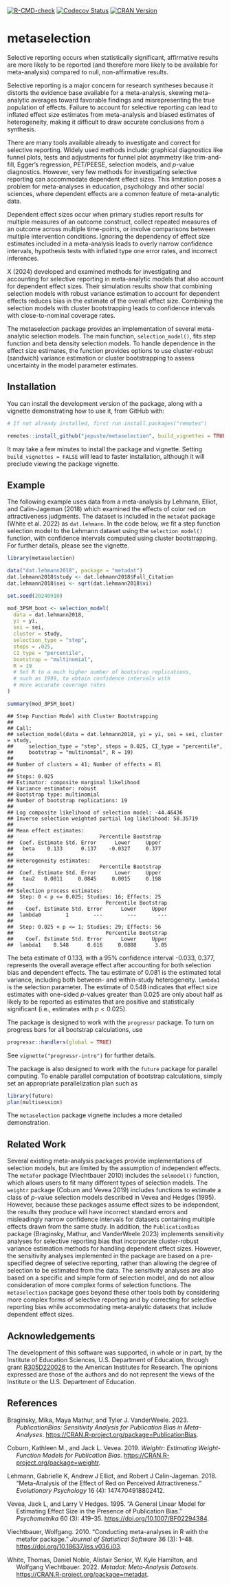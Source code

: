 
<!-- badges: start -->

[![R-CMD-check](https://github.com/jepusto/metaselection/actions/workflows/R-CMD-check.yaml/badge.svg)](https://github.com/jepusto/metaselection/actions/workflows/R-CMD-check.yaml)
[![Codecov
Status](https://codecov.io/gh/jepusto/metaselection/graph/badge.svg?token=8T7IUFT1QV)](https://codecov.io/gh/jepusto/metaselection)
[![CRAN
Version](http://www.r-pkg.org/badges/version/metaselection)](https://CRAN.R-project.org/package=metaselection)
<!-- [![](http://cranlogs.r-pkg.org/badges/grand-total/metaselection)](https://CRAN.R-project.org/package=metaselection) -->
<!-- [![](http://cranlogs.r-pkg.org/badges/last-month/metaselection)](https://CRAN.R-project.org/package=metaselection) -->

<!-- badges: end -->

# metaselection

Selective reporting occurs when statistically significant, affirmative
results are more likely to be reported (and therefore more likely to be
available for meta-analysis) compared to null, non-affirmative results.
<!-- This can take place at the study level, with entire studies left unpublished, or at the effect size level, with only positive effects reported and those with negative or non-affirming effects omitted from the publication. -->
Selective reporting is a major concern for research syntheses because it
distorts the evidence base available for a meta-analysis, skewing
meta-analytic averages toward favorable findings and misrepresenting the
true population of effects. Failure to account for selective reporting
can lead to inflated effect size estimates from meta-analysis and biased
estimates of heterogeneity, making it difficult to draw accurate
conclusions from a synthesis.

There are many tools available already to investigate and correct for
selective reporting. Widely used methods include: graphical diagnostics
like funnel plots, tests and adjustments for funnel plot asymmetry like
trim-and-fill, Egger’s regression, PET/PEESE, selection models, and
$p$-value diagnostics. However, very few methods for investigating
selective reporting can accommodate dependent effect sizes. This
limitation poses a problem for meta-analyses in education, psychology
and other social sciences, where dependent effects are a common feature
of meta-analytic data.

Dependent effect sizes occur when primary studies report results for
multiple measures of an outcome construct, collect repeated measures of
an outcome across multiple time-points, or involve comparisons between
multiple intervention conditions. Ignoring the dependency of effect size
estimates included in a meta-analysis leads to overly narrow confidence
intervals, hypothesis tests with inflated type one error rates, and
incorrect inferences.
<!-- Numerous methods have been developed to account for effect size dependencies, and some of these have been combined with a few of the available techniques for investigating selective reporting. However, these combined methods are currently limited to techniques based on regression adjustment or sensitivity analyses based on simple forms of selection. -->
X (2024) developed and examined methods for investigating and accounting
for selective reporting in meta-analytic models that also account for
dependent effect sizes. Their simulation results show that combining
selection models with robust variance estimation to account for
dependent effects reduces bias in the estimate of the overall effect
size. Combining the selection models with cluster bootstrapping leads to
confidence intervals with close-to-nominal coverage rates.

The metaselection package provides an implementation of several
meta-analytic selection models. The main function, `selection_model()`,
fits step function and beta density selection models. To handle
dependence in the effect size estimates, the function provides options
to use cluster-robust (sandwich) variance estimation or cluster
bootstrapping to assess uncertainty in the model parameter estimates.

## Installation

You can install the development version of the package, along with a
vignette demonstrating how to use it, from GitHub with:

``` r
# If not already installed, first run install.packages("remotes")

remotes::install_github("jepusto/metaselection", build_vignettes = TRUE)
```

It may take a few minutes to install the package and vignette. Setting
`build_vignettes = FALSE` will lead to faster installation, although it
will preclude viewing the package vignette.

## Example

The following example uses data from a meta-analysis by Lehmann, Elliot,
and Calin-Jageman (2018) which examined the effects of color red on
attractiveness judgments. The dataset is included in the `metadat`
package (White et al. 2022) as `dat.lehmann`. In the code below, we fit
a step function selection model to the Lehmann dataset using the
`selection_model()` function, with confidence intervals computed using
cluster bootstrapping. For further details, please see the vignette.

``` r
library(metaselection)

data("dat.lehmann2018", package = "metadat")
dat.lehmann2018$study <- dat.lehmann2018$Full_Citation
dat.lehmann2018$sei <- sqrt(dat.lehmann2018$vi)

set.seed(20240910)

mod_3PSM_boot <- selection_model(
  data = dat.lehmann2018, 
  yi = yi,
  sei = sei,
  cluster = study,
  selection_type = "step",
  steps = .025,
  CI_type = "percentile",
  bootstrap = "multinomial",
  R = 19
  # Set R to a much higher number of bootstrap replications, 
  # such as 1999, to obtain confidence intervals with 
  # more accurate coverage rates
)

summary(mod_3PSM_boot)
```

    ## Step Function Model with Cluster Bootstrapping 
    ##  
    ## Call: 
    ## selection_model(data = dat.lehmann2018, yi = yi, sei = sei, cluster = study, 
    ##     selection_type = "step", steps = 0.025, CI_type = "percentile", 
    ##     bootstrap = "multinomial", R = 19)
    ## 
    ## Number of clusters = 41; Number of effects = 81
    ## 
    ## Steps: 0.025 
    ## Estimator: composite marginal likelihood 
    ## Variance estimator: robust 
    ## Bootstrap type: multinomial 
    ## Number of bootstrap replications: 19 
    ## 
    ## Log composite likelihood of selection model: -44.46436
    ## Inverse selection weighted partial log likelihood: 58.35719 
    ## 
    ## Mean effect estimates:                                               
    ##                            Percentile Bootstrap
    ##  Coef. Estimate Std. Error      Lower     Upper
    ##   beta    0.133      0.137    -0.0327     0.377
    ## 
    ## Heterogeneity estimates:                                               
    ##                            Percentile Bootstrap
    ##  Coef. Estimate Std. Error      Lower     Upper
    ##   tau2   0.0811     0.0845     0.0015     0.198
    ## 
    ## Selection process estimates:
    ##  Step: 0 < p <= 0.025; Studies: 16; Effects: 25                                                 
    ##                              Percentile Bootstrap
    ##    Coef. Estimate Std. Error      Lower     Upper
    ##  lambda0        1        ---        ---       ---
    ## 
    ##  Step: 0.025 < p <= 1; Studies: 29; Effects: 56                                                 
    ##                              Percentile Bootstrap
    ##    Coef. Estimate Std. Error      Lower     Upper
    ##  lambda1    0.548      0.616     0.0888      3.05

The beta estimate of 0.133, with a 95% confidence interval -0.033,
0.377, represents the overall average effect after accounting for both
selection bias and dependent effects. The tau estimate of 0.081 is the
estimated total variance, including both between- and within-study
heterogeneity. `lambda1` is the selection parameter. The estimate of
0.548 indicates that effect size estimates with one-sided $p$-values
greater than 0.025 are only about half as likely to be reported as
estimates that are positive and statistically significant (i.e.,
estimates with $p < 0.025$).

The package is designed to work with the `progressr` package. To turn on
progress bars for all bootstrap calculations, use

``` r
progressr::handlers(global = TRUE)
```

See `vignette("progressr-intro")` for further details.

The package is also designed to work with the `future` package for
parallel computing. To enable parallel computation of bootstrap
calculations, simply set an appropriate parallelization plan such as

``` r
library(future)
plan(multisession)
```

The `metaselection` package vignette includes a more detailed
demonstration.

## Related Work

Several existing meta-analysis packages provide implementations of
selection models, but are limited by the assumption of independent
effects. The `metafor` package (Viechtbauer 2010) includes the
`selmodel()` function, which allows users to fit many different types of
selection models. The `weightr` package (Coburn and Vevea 2019) includes
functions to estimate a class of $p$-value selection models described in
Vevea and Hedges (1995). However, because these packages assume effect
sizes to be independent, the results they produce will have incorrect
standard errors and misleadingly narrow confidence intervals for
datasets containing multiple effects drawn from the same study. In
addition, the `PublicationBias` package (Braginsky, Mathur, and
VanderWeele 2023) implements sensitivity analyses for selective
reporting bias that incorporate cluster-robust variance estimation
methods for handling dependent effect sizes. However, the sensitivity
analyses implemented in the package are based on a pre-specified degree
of selective reporting, rather than allowing the degree of selection to
be estimated from the data. The sensitivity analyses are also based on a
specific and simple form of selection model, and do not allow
consideration of more complex forms of selection functions. The
`metaselection` package goes beyond these other tools both by
considering more complex forms of selective reporting and by correcting
for selective reporting bias while accommodating meta-analytic datasets
that include dependent effect sizes.

## Acknowledgements

The development of this software was supported, in whole or in part, by
the Institute of Education Sciences, U.S. Department of Education,
through grant
[R305D220026](https://ies.ed.gov/funding/grantsearch/details.asp?ID=5730)
to the American Institutes for Research. The opinions expressed are
those of the authors and do not represent the views of the Institute or
the U.S. Department of Education.

## References

<div id="refs" class="references csl-bib-body hanging-indent"
entry-spacing="0">

<div id="ref-PublicationBias" class="csl-entry">

Braginsky, Mika, Maya Mathur, and Tyler J. VanderWeele. 2023.
*PublicationBias: Sensitivity Analysis for Publication Bias in
Meta-Analyses*. <https://CRAN.R-project.org/package=PublicationBias>.

</div>

<div id="ref-weightr" class="csl-entry">

Coburn, Kathleen M., and Jack L. Vevea. 2019. *Weightr: Estimating
Weight-Function Models for Publication Bias*.
<https://CRAN.R-project.org/package=weightr>.

</div>

<div id="ref-lehmann2018meta" class="csl-entry">

Lehmann, Gabrielle K, Andrew J Elliot, and Robert J Calin-Jageman. 2018.
“Meta-Analysis of the Effect of Red on Perceived Attractiveness.”
*Evolutionary Psychology* 16 (4): 1474704918802412.

</div>

<div id="ref-vevea1995general" class="csl-entry">

Vevea, Jack L, and Larry V Hedges. 1995. “A General Linear Model for
Estimating Effect Size in the Presence of Publication Bias.”
*Psychometrika* 60 (3): 419–35. <https://doi.org/10.1007/BF02294384>.

</div>

<div id="ref-Viechtbauer2010conducting" class="csl-entry">

Viechtbauer, Wolfgang. 2010. “<span class="nocase">Conducting
meta-analyses in R with the metafor package</span>.” *Journal of
Statistical Software* 36 (3): 1–48.
<https://doi.org/10.18637/jss.v036.i03>.

</div>

<div id="ref-metadat" class="csl-entry">

White, Thomas, Daniel Noble, Alistair Senior, W. Kyle Hamilton, and
Wolfgang Viechtbauer. 2022. *Metadat: Meta-Analysis Datasets*.
<https://CRAN.R-project.org/package=metadat>.

</div>

</div>
